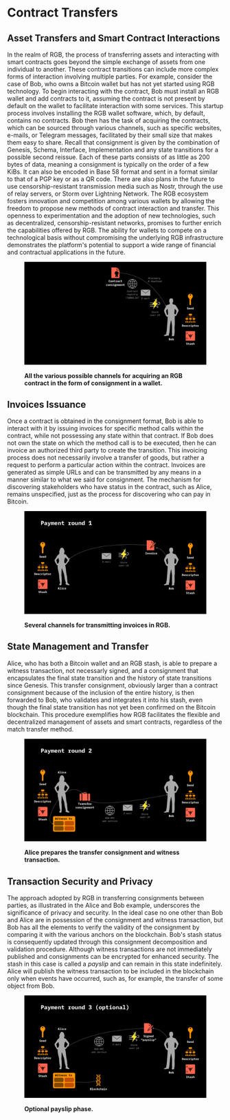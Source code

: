 # Contract Transfers

## Asset Transfers and Smart Contract Interactions

In the realm of RGB, the process of transferring assets and interacting with smart contracts goes beyond the simple exchange of assets from one individual to another. These contract transitions can include more complex forms of interaction involving multiple parties. For example, consider the case of Bob, who owns a Bitcoin wallet but has not yet started using RGB technology. To begin interacting with the contract, Bob must install an RGB wallet and add contracts to it, assuming the contract is not present by default on the wallet to facilitate interaction with some services. This startup process involves installing the RGB wallet software, which, by default, contains no contracts. Bob then has the task of acquiring the contracts, which can be sourced through various channels, such as specific websites, e-mails, or Telegram messages, facilitated by their small size that makes them easy to share. Recall that consignment is given by the combination of Genesis, Schema, Interface, Implementation and any state transitions for a possible second reissue. Each of these parts consists of as little as 200 bytes of data, meaning a consignment is typically on the order of a few KiBs. It can also be encoded in Base 58 format and sent in a format similar to that of a PGP key or as a QR code. There are also plans in the future to use censorship-resistant transmission media such as Nostr, through the use of relay servers, or Storm over Lightning Network. The RGB ecosystem fosters innovation and competition among various wallets by allowing the freedom to propose new methods of contract interaction and transfer. This openness to experimentation and the adoption of new technologies, such as decentralized, censorship-resistant networks, promises to further enrich the capabilities offered by RGB. The ability for wallets to compete on a technological basis without compromising the underlying RGB infrastructure demonstrates the platform's potential to support a wide range of financial and contractual applications in the future.

<figure>
    <img src="../.gitbook/assets/transfers_0.png" alt="Several channels to acquire an RGB contract in the wallet.">
    <figcaption>
        <p>
            <strong>
                All the various possible channels for acquiring an RGB contract in the form of consignment in a wallet.
            </strong>
        </p>
    </figcaption>
</figure>

## Invoices Issuance

Once a contract is obtained in the consignment format, Bob is able to interact with it by issuing invoices for specific method calls within the contract, while not possessing any state within that contract. If Bob does not own the state on which the method call is to be executed, then he can invoice an authorized third party to create the transition. This invoicing process does not necessarily involve a transfer of goods, but rather a request to perform a particular action within the contract. Invoices are generated as simple URLs and can be transmitted by any means in a manner similar to what we said for consignment. The mechanism for discovering stakeholders who have status in the contract, such as Alice, remains unspecified, just as the process for discovering who can pay in Bitcoin.

<figure>
    <img src="../.gitbook/assets/transfers_1.png" alt="Channels for invoice transmission.">
    <figcaption>
        <p>
            <strong>
                Several channels for transmitting invoices in RGB.
            </strong>
        </p>
    </figcaption>
</figure>

## State Management and Transfer

Alice, who has both a Bitcoin wallet and an RGB stash, is able to prepare a witness transaction, not necessarly signed, and a consignment that encapsulates the final state transition and the history of state transitions since Genesis. This transfer consignment, obviously larger than a contract consignment because of the inclusion of the entire history, is then forwarded to Bob, who validates and integrates it into his stash, even though the final state transition has not yet been confirmed on the Bitcoin blockchain. This procedure exemplifies how RGB facilitates the flexible and decentralized management of assets and smart contracts, regardless of the match transfer method.

<figure>
    <img src="../.gitbook/assets/transfers_2.png" alt="Alice prepares the transfer consignment and witness transaction.">
    <figcaption>
        <p>
            <strong>
                Alice prepares the transfer consignment and witness transaction.
            </strong>
        </p>
    </figcaption>
</figure>

## Transaction Security and Privacy

The approach adopted by RGB in transferring consignments between parties, as illustrated in the Alice and Bob example, underscores the significance of privacy and security. In the ideal case no one other than Bob and Alice are in possession of the consignment and witness transaction, but Bob has all the elements to verify the validity of the consignment by comparing it with the various anchors on the blockchain. Bob's stash status is consequently updated through this consignment decomposition and validation procedure. Although witness transactions are not immediately published and consignments can be encrypted for enhanced security. The stash in this case is called a _payslip_ and can remain in this state indefinitely. Alice will publish the witness transaction to be included in the blockchain only when events have occurred, such as, for example, the transfer of some object from Bob.

<figure>
    <img src="../.gitbook/assets/transfers_3.png" alt="Optional payslip phase.">
    <figcaption>
        <p>
            <strong>
                Optional payslip phase.
            </strong>
        </p>
    </figcaption>
</figure>